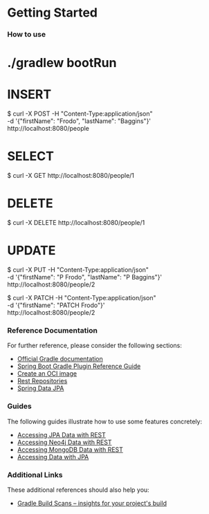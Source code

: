# Getting Started

### How to use 
# ./gradlew bootRun

# INSERT
$ curl -X POST -H "Content-Type:application/json" \
-d '{"firstName": "Frodo", "lastName": "Baggins"}' \
http://localhost:8080/people

# SELECT
$ curl -X GET http://localhost:8080/people/1

# DELETE
$ curl -X DELETE http://localhost:8080/people/1

# UPDATE
$ curl -X PUT -H "Content-Type:application/json" \
-d '{"firstName": "P Frodo", "lastName": "P Baggins"}' \
http://localhost:8080/people/2

$ curl -X PATCH -H "Content-Type:application/json" \
-d '{"firstName": "PATCH Frodo"}' \
http://localhost:8080/people/2

### Reference Documentation
For further reference, please consider the following sections:

* [Official Gradle documentation](https://docs.gradle.org)
* [Spring Boot Gradle Plugin Reference Guide](https://docs.spring.io/spring-boot/3.3.4/gradle-plugin)
* [Create an OCI image](https://docs.spring.io/spring-boot/3.3.4/gradle-plugin/packaging-oci-image.html)
* [Rest Repositories](https://docs.spring.io/spring-boot/docs/3.3.4/reference/htmlsingle/index.html#howto.data-access.exposing-spring-data-repositories-as-rest)
* [Spring Data JPA](https://docs.spring.io/spring-boot/docs/3.3.4/reference/htmlsingle/index.html#data.sql.jpa-and-spring-data)

### Guides
The following guides illustrate how to use some features concretely:

* [Accessing JPA Data with REST](https://spring.io/guides/gs/accessing-data-rest/)
* [Accessing Neo4j Data with REST](https://spring.io/guides/gs/accessing-neo4j-data-rest/)
* [Accessing MongoDB Data with REST](https://spring.io/guides/gs/accessing-mongodb-data-rest/)
* [Accessing Data with JPA](https://spring.io/guides/gs/accessing-data-jpa/)

### Additional Links
These additional references should also help you:

* [Gradle Build Scans – insights for your project's build](https://scans.gradle.com#gradle)

